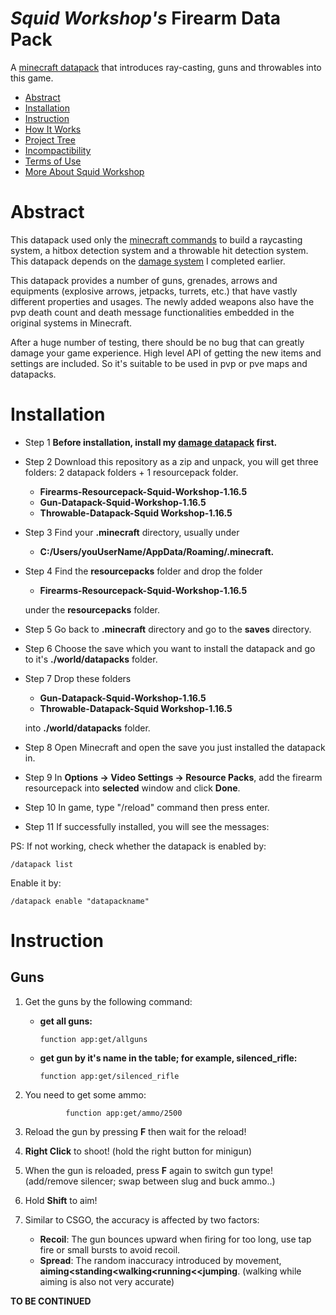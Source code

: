 # _Squid Workshop's_ Firearm Data Pack
A [minecraft datapack](https://minecraft.fandom.com/wiki/Data_Pack) that introduces ray-casting, guns and throwables into this game.

- [Abstract](#Abstract)
- [Installation](#installation)
- [Instruction](#Instruction)
- [How It Works](#How-It-Works)
- [Project Tree](#Project-Tree)
- [Incompactibility](#Incompactibility)
- [Terms of Use](#Terms-of-Use)
- [More About Squid Workshop](#More-About-Squid-Workshop)

# Abstract
This datapack used only the [minecraft commands](https://minecraft.fandom.com/wiki/Commands) to build a raycasting system, a hitbox detection system and a throwable hit detection system. This datapack depends on the [damage system](https://github.com/DaveHJT/Damage-Minecraft-Squid-Workshop-Project) I completed earlier.

This datapack provides a number of guns, grenades, arrows and equipments (explosive arrows, jetpacks, turrets, etc.) that have vastly different properties and usages. The newly added weapons also have the pvp death count and death message functionalities embedded in the original systems in Minecraft.

After a huge number of testing, there should be no bug that can greatly damage your game experience. High level API of getting the new items and settings are included. So it's suitable to be used in pvp or pve maps and datapacks.


# Installation
- Step 1 **Before installation, install my [damage datapack](https://github.com/DaveHJT/Damage-Minecraft-Squid-Workshop-Project) first.**

- Step 2 Download this repository as a zip and unpack, you will get three folders: 2 datapack folders + 1 resourcepack folder.
	- **Firearms-Resourcepack-Squid-Workshop-1.16.5**
	- **Gun-Datapack-Squid-Workshop-1.16.5**
	- **Throwable-Datapack-Squid Workshop-1.16.5**
- Step 3 Find  your **.minecraft** directory, usually under
	- **C:/Users/youUserName/AppData/Roaming/.minecraft.**
- Step 4 Find the **resourcepacks** folder and drop the folder
	- **Firearms-Resourcepack-Squid-Workshop-1.16.5**
	
	under the **resourcepacks** folder.
- Step 5 Go back to **.minecraft** directory and go to the **saves** directory.
- Step 6 Choose the save which you want to install the datapack and go to it's **./world/datapacks** folder.
- Step 7 Drop these folders
	- **Gun-Datapack-Squid-Workshop-1.16.5**
	- **Throwable-Datapack-Squid Workshop-1.16.5**

	 into **./world/datapacks** folder.
- Step 8 Open Minecraft and open the save you just installed the datapack in.
- Step 9 In **Options -> Video Settings -> Resource Packs**, add the firearm resourcepack into **selected** window and click **Done**.
- Step 10 In game, type "/reload" command then press enter.
- Step 11 If successfully installed, you will see the messages: 

PS: If not working, check whether the datapack is enabled by:

	/datapack list
Enable it by:

	/datapack enable "datapackname"
  
# Instruction
## Guns
1. Get the guns by the following command:
	*	**get all guns:**			

			function app:get/allguns
	*	**get gun by it's name in the table; for example, silenced_rifle:**			

			function app:get/silenced_rifle



2. You need to get some ammo:

				function app:get/ammo/2500

3. Reload the gun by pressing **F** then wait for the reload! 
4. **Right Click** to shoot! (hold the right button for minigun)
5. When the gun is reloaded, press **F** again to switch gun type!(add/remove silencer; swap between slug and buck ammo..)
6. Hold **Shift** to aim!
7. Similar to CSGO, the accuracy is affected by two factors:
	* **Recoil**: The gun bounces upward when firing for too long, use tap fire or small bursts to avoid recoil.
	* **Spread**: The random inaccuracy introduced by movement, **aiming<standing<walking<running<<jumping**. (walking while aiming is also not very accurate)



**TO BE CONTINUED**
